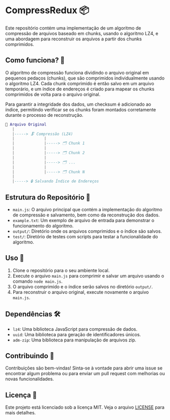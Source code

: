 # CompressRedux 📦

Este repositório contém uma implementação de um algoritmo de compressão de arquivos baseado em chunks, usando o algoritmo LZ4, e uma abordagem para reconstruir os arquivos a partir dos chunks comprimidos.

## Como funciona? 🤔

O algoritmo de compressão funciona dividindo o arquivo original em pequenos pedaços (chunks), que são comprimidos individualmente usando o algoritmo LZ4. Cada chunk comprimido é então salvo em um arquivo temporário, e um índice de endereços é criado para mapear os chunks comprimidos de volta para o arquivo original.

Para garantir a integridade dos dados, um checksum é adicionado ao índice, permitindo verificar se os chunks foram montados corretamente durante o processo de reconstrução.

```lua
📁 Arquivo Original
   |
   |-----> 🗜️ Compressão (LZ4)
   |             |
   |             |-----> 🗂️ Chunk 1
   |             |
   |             |-----> 🗂️ Chunk 2
   |             |
   |             |-----> 🗂️ ...
   |             |
   |             |-----> 🗂️ Chunk N
   |
   |-----> 🔒 Salvando Índice de Endereços
```

## Estrutura do Repositório 📁

- `main.js`: O arquivo principal que contém a implementação do algoritmo de compressão e salvamento, bem como da reconstrução dos dados.
- `example.txt`: Um exemplo de arquivo de entrada para demonstrar o funcionamento do algoritmo.
- `output/`: Diretório onde os arquivos comprimidos e o índice são salvos.
- `test/`: Diretório de testes com scripts para testar a funcionalidade do algoritmo.

## Uso 🚀

1. Clone o repositório para o seu ambiente local.
2. Execute o arquivo `main.js` para comprimir e salvar um arquivo usando o comando `node main.js`.
3. O arquivo comprimido e o índice serão salvos no diretório `output/`.
4. Para reconstruir o arquivo original, execute novamente o arquivo `main.js`.

## Dependências 🛠️

- `lz4`: Uma biblioteca JavaScript para compressão de dados.
- `uuid`: Uma biblioteca para geração de identificadores únicos.
- `adm-zip`: Uma biblioteca para manipulação de arquivos zip.

## Contribuindo 🤝

Contribuições são bem-vindas! Sinta-se à vontade para abrir uma issue se encontrar algum problema ou para enviar um pull request com melhorias ou novas funcionalidades.

## Licença 📄


Este projeto está licenciado sob a licença MIT. Veja o arquivo [LICENSE](LICENSE) para mais detalhes.
